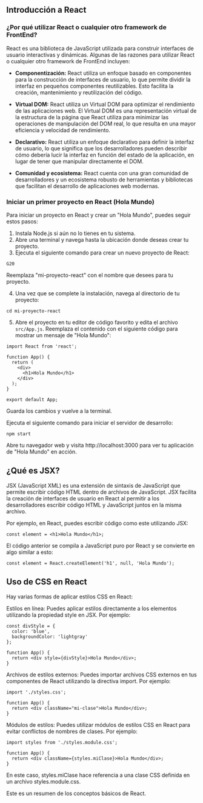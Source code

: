 ## Introducción a React

### ¿Por qué utilizar React o cualquier otro framework de FrontEnd?

React es una biblioteca de JavaScript utilizada para construir interfaces de usuario interactivas y dinámicas. Algunas de las razones para utilizar React o cualquier otro framework de FrontEnd incluyen:

- **Componentización:** React utiliza un enfoque basado en componentes para la construcción de interfaces de usuario, lo que permite dividir la interfaz en pequeños componentes reutilizables. Esto facilita la creación, mantenimiento y reutilización del código.

- **Virtual DOM:** React utiliza un Virtual DOM para optimizar el rendimiento de las aplicaciones web. El Virtual DOM es una representación virtual de la estructura de la página que React utiliza para minimizar las operaciones de manipulación del DOM real, lo que resulta en una mayor eficiencia y velocidad de rendimiento.

- **Declarativo:** React utiliza un enfoque declarativo para definir la interfaz de usuario, lo que significa que los desarrolladores pueden describir cómo debería lucir la interfaz en función del estado de la aplicación, en lugar de tener que manipular directamente el DOM.

- **Comunidad y ecosistema:** React cuenta con una gran comunidad de desarrolladores y un ecosistema robusto de herramientas y bibliotecas que facilitan el desarrollo de aplicaciones web modernas.

### Iniciar un primer proyecto en React (Hola Mundo)

Para iniciar un proyecto en React y crear un "Hola Mundo", puedes seguir estos pasos:

1. Instala Node.js si aún no lo tienes en tu sistema.
2. Abre una terminal y navega hasta la ubicación donde deseas crear tu proyecto.
3. Ejecuta el siguiente comando para crear un nuevo proyecto de React:

```
G20
```


Reemplaza "mi-proyecto-react" con el nombre que desees para tu proyecto.

4. Una vez que se complete la instalación, navega al directorio de tu proyecto:
```
cd mi-proyecto-react
```

5. Abre el proyecto en tu editor de código favorito y edita el archivo `src/App.js`. Reemplaza el contenido con el siguiente código para mostrar un mensaje de "Hola Mundo":

```
import React from 'react';

function App() {
  return (
    <div>
      <h1>Hola Mundo</h1>
    </div>
  );
}

export default App;
```
Guarda los cambios y vuelve a la terminal.

Ejecuta el siguiente comando para iniciar el servidor de desarrollo:

```
npm start
```
Abre tu navegador web y visita http://localhost:3000 para ver tu aplicación de "Hola Mundo" en acción.

## ¿Qué es JSX?
JSX (JavaScript XML) es una extensión de sintaxis de JavaScript que permite escribir código HTML dentro de archivos de JavaScript. JSX facilita la creación de interfaces de usuario en React al permitir a los desarrolladores escribir código HTML y JavaScript juntos en la misma archivo.

Por ejemplo, en React, puedes escribir código como este utilizando JSX:

```
const element = <h1>Hola Mundo</h1>;
```

El código anterior se compila a JavaScript puro por React y se convierte en algo similar a esto:

```
const element = React.createElement('h1', null, 'Hola Mundo');
```
## Uso de CSS en React
Hay varias formas de aplicar estilos CSS en React:

Estilos en línea: Puedes aplicar estilos directamente a los elementos utilizando la propiedad style en JSX. Por ejemplo:

```
const divStyle = {
  color: 'blue',
  backgroundColor: 'lightgray'
};

function App() {
  return <div style={divStyle}>Hola Mundo</div>;
}
```

Archivos de estilos externos: Puedes importar archivos CSS externos en tus componentes de React utilizando la directiva import. Por ejemplo:

```
import './styles.css';

function App() {
  return <div className="mi-clase">Hola Mundo</div>;
}
```

Módulos de estilos: Puedes utilizar módulos de estilos CSS en React para evitar conflictos de nombres de clases. Por ejemplo:

```
import styles from './styles.module.css';

function App() {
  return <div className={styles.miClase}>Hola Mundo</div>;
}
```
En este caso, styles.miClase hace referencia a una clase CSS definida en un archivo styles.module.css.


Este es un resumen de los conceptos básicos de React.